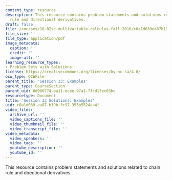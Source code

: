 ```yaml
---
content_type: resource
description: This resource contains problem statements and solutions related to chain
  rule and directional derivatives.
draft: false
file: /courses/18-02sc-multivariable-calculus-fall-2010/c0a1d039ea87b19b3c97353b5524aa4f_MIT18_02SC_pb_31_comb.pdf
file_size: ''
file_type: application/pdf
image_metadata:
  caption: ''
  credit: ''
  image-alt: ''
learning_resource_types:
- Problem Sets with Solutions
license: https://creativecommons.org/licenses/by-nc-sa/4.0/
ocw_type: OCWFile
parent_title: 'Session 33: Examples'
parent_type: CourseSection
parent_uid: 0d980774-aa11-ecee-97a1-7fcd13ec03bc
resourcetype: Document
title: 'Session 33 Solutions: Examples'
uid: c0a1d039-ea87-b19b-3c97-353b5524aa4f
video_files:
  archive_url: ''
  video_captions_file: ''
  video_thumbnail_file: ''
  video_transcript_file: ''
video_metadata:
  video_speakers: ''
  video_tags: ''
  youtube_description: ''
  youtube_id: ''
---
```

This resource contains problem statements and solutions related to chain rule and directional derivatives.